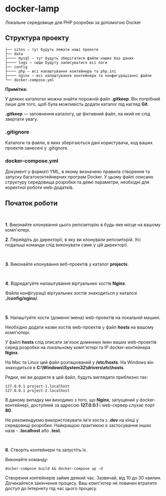 # docker-lamp
Локальне середовище для PHP розробки за допомогою Docker

## Структура проекту

```
├── sites — тут будуть лежати наші проекти
├── data
├──── mysql — тут будуть зберігатися файли наших баз даних
├──── logs — сюди будуту записуватися всі логи
├── config
├──── php — всі налаштування контейнера та php.ini
├──── nginx — всі налаштування контейнера та конфигураціонні файли
└── docker-compose.yml
```

**Примітка:**

У деяких каталогах можна знайти порожній файл **.gitkeep**. Він потрібний лише для того, щоб була можливість додати каталог під нагляд **Git**.

**.gitkeep** — заповнення каталогу, це фіктивний файл, на який не слід звертати увагу.

### .gitignore

Каталоги та файли, в яких зберігаються дані користувача, код ваших проектів занесені у .gitignore.

### docker-compose.yml

Документ у форматі YML, в якому визначено правила створення та запуску багатоконтейнерних програм Docker.
У цьому файлі описано структуру середовища розробки та деякі параметри, необхідні для коректної роботи web-додатків.

## Початок роботи

<br>

**1**. Виконайте клонування цього репозиторію в будь-яке місце на вашому комп'ютері.

**2**. Перейдіть до директорії, в яку ви клонували репозиторій. Усі подальші команди слід виконувати саме у цій директорії.

<br>

**3**. Виконайте клонування веб-проектів у каталог **projects**.

<br>

**4**. Відредагуйте налаштування віртуальних хостів **Nginx**.

Файли конфігурації віртуальних хостів знаходиться у каталозі **./config/nginx/**.

<br>

**5**. Налаштуйте хости (доменні імена) web-проектів на локальній машині.

Необхідно додати назви хостів web-проектів у файл **hosts** на вашому комп'ютері.

У файлі **hosts** слід описати зв'язок доменних імен ваших web-проектів серед розробки на локальному комп'ютері та IP docker-контейнера **Nginx**.
 
На Mac та Linux цей файл розташований у **/etc/hosts**. На Windows він знаходиться в **C:\Windows\System32\drivers\etc\hosts**.

Рядки, які ви додаєте в цей файл, будуть виглядати приблизно так:

````
127.0.0.1 project-1.localhost
127.0.0.1 project-2.localhost
````

В даному випадку ми виходимо з того, що **Nginx**, запущений у docker-контейнері, доступний за адресою **127.0.0.1** і web-сервер слухає порт **80**.

Не рекомендуємо використовувати ім'я хоста з **.dev** на кінці у середовищі розробки. Найкращою практикою є застосування інших назв - **.localhost** або **.test**.

<br>

**6**. Створіть контейнери та запустіть їх.

Виконайте команду:

``` shell script
docker-compose build && docker-compose up -d
```

Створення контейнерів займе деякий час. Зазвичай, від 10 до 30 хвилин. Дочекайтеся закінчення процесу. Ваш комп'ютер не повинен втратити доступ до Інтернету під час цього процесу.

<br>

